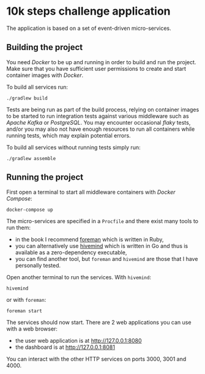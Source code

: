 # 10k steps challenge application

The application is based on a set of event-driven micro-services.

## Building the project

You need _Docker_ to be up and running in order to build and run the project.
Make sure that you have sufficient user permissions to create and start container images with _Docker_.

To build all services run:

    ./gradlew build

Tests are being run as part of the build process, relying on container images to be started to run integration tests against various middleware such as _Apache Kafka_ or _PostgreSQL_.
You may encounter occasional _flaky_ tests, and/or you may also not have enough resources to run all containers while running tests, which may explain potential errors.

To build all services without running tests simply run:

    ./gradlew assemble

## Running the project

First open a terminal to start all middleware containers with _Docker Compose_:

    docker-compose up

The micro-services are specified in a `Procfile` and there exist many tools to run them:

* in the book I recommend [foreman](https://github.com/ddollar/foreman) which is written in Ruby,
* you can alternatively use [hivemind](https://github.com/DarthSim/hivemind) which is written in Go and thus is available as a zero-dependency executable,
* you can find another tool, but `foreman` and `hivemind` are those that I have personally tested.

Open another terminal to run the services.
With `hivemind`:

    hivemind

or with `foreman`:

    foreman start

The services should now start.
There are 2 web applications you can use with a web browser:

* the user web application is at http://127.0.0.1:8080
* the dashboard is at http://127.0.0.1:8081

You can interact with the other HTTP services on ports 3000, 3001 and 4000.
